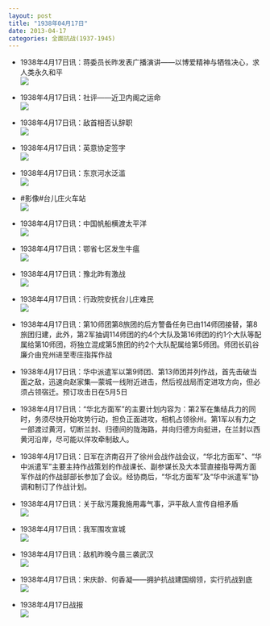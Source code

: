 ```yaml
---
layout: post
title: "1938年04月17日"
date: 2013-04-17
categories: 全面抗战(1937-1945)
---
```


<meta name="referrer" content="no-referrer" />

- 1938年4月17日讯：蒋委员长昨发表广播演讲——以博爱精神与牺牲决心，求人类永久和平 <br/><img src="https://ww1.sinaimg.cn/large/aca367d8jw1e3t09mjfdzj205q0exaah.jpg" />

- 1938年4月17日讯：社评——近卫内阁之运命 <br/><img src="https://ww4.sinaimg.cn/large/aca367d8jw1e3syjil4kjj20c10nzq6e.jpg" />

- 1938年4月17日讯：敌首相否认辞职 <br/><img src="https://ww3.sinaimg.cn/large/aca367d8jw1e3swszznklj2077050mxc.jpg" />

- 1938年4月17日讯：英意协定签字 <br/><img src="https://ww2.sinaimg.cn/large/aca367d8jw1e3sv2mtu2cj20c10f4mz0.jpg" />

- 1938年4月17日讯：东京河水泛滥 <br/><img src="https://ww3.sinaimg.cn/large/aca367d8jw1e3stbzmyisj204a04sweh.jpg" />

- #影像#台儿庄火车站 <br/><img src="https://ww1.sinaimg.cn/large/aca367d8jw1e3soin90usj20go0b4tb4.jpg" />

- 1938年4月17日讯：中国帆船横渡太平洋 <br/><img src="https://ww3.sinaimg.cn/large/aca367d8jw1e3so4sjajfj206y0a5wf0.jpg" />

- 1938年4月17日讯：鄂省七区发生牛瘟 <br/><img src="https://ww1.sinaimg.cn/large/aca367d8jw1e3smei4cd4j206g0513ym.jpg" />

- 1938年4月17日讯：豫北昨有激战 <br/><img src="https://ww1.sinaimg.cn/large/aca367d8jw1e3sixfkaowj20jf0fdjus.jpg" />

- 1938年4月17日讯：行政院安抚台儿庄难民 <br/><img src="https://ww4.sinaimg.cn/large/aca367d8jw1e3shheopbaj2061052t8u.jpg" />

- 1938年4月17日讯：第10师团第8旅团的后方警备任务已由114师团接替，第8旅团归建，此外，第2军抽调114师团的约4个大队及第16师团的约1个大队等配属给第10师团，将独立混成第5旅团的约2个大队配属给第5师团。师团长矶谷廉介由兖州进至枣庄指挥作战 

- 1938年4月17日讯：华中派遣军以第9师团、第13师团并列作战，首先击破当面之敌，迅速向赵家集—蒙城一线附近进击，然后视战局而定进攻方向，但必须占领宿迁。预订攻击日在5月5日  

- 1938年4月17日讯：“华北方面军”的主要计划内容为：第2军在集结兵力的同时，务须尽快开始攻势行动，担负正面进攻，相机占领徐州。第1军以有力之一部渡过黄河，切断兰封、归德间的陇海路，并向归德方向挺进，在兰封以西黄河沿岸，尽可能以佯攻牵制敌人。 

- 1938年4月17日讯：日军在济南召开了徐州会战作战会议，“华北方面军”、“华中派遣军”主要主持作战策划的作战课长、副参谋长及大本营直接指导两方面军作战的作战部部长参加了会议。经协商后，“华北方面军”及“华中派遣军”协调和制订了作战计划。  

- 1938年4月17日讯：关于敌污蔑我施用毒气事，沪平敌人宣传自相矛盾 <br/><img src="https://ww1.sinaimg.cn/large/aca367d8jw1e3sca7a0f9j20c109m3zd.jpg" />

- 1938年4月17日讯：我军围攻宣城 <br/><img src="https://ww3.sinaimg.cn/large/aca367d8jw1e3sajo8am2j209009xwf0.jpg" />

- 1938年4月17日讯：敌机昨晚今晨三袭武汉 <br/><img src="https://ww1.sinaimg.cn/large/aca367d8jw1e3s8t82efgj20ao0kqacb.jpg" />

- 1938年4月17日讯：宋庆龄、何香凝——拥护抗战建国纲领，实行抗战到底 <br/><img src="https://ww2.sinaimg.cn/large/aca367d8jw1e3s8ir3z8uj20bj0zn0xx.jpg" />

- 1938年4月17日战报 <br/><img src="https://ww4.sinaimg.cn/large/aca367d8jw1e3s7nidb1mj20fj0kw0vn.jpg" />


